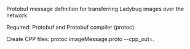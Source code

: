 Protobuf message definition for transferring Ladybug images over the network

 Required: 
	Protobuf and 
	Protobuf compiler (protoc)

 Create CPP files:
	protoc imageMessage.proto --cpp_out=.
